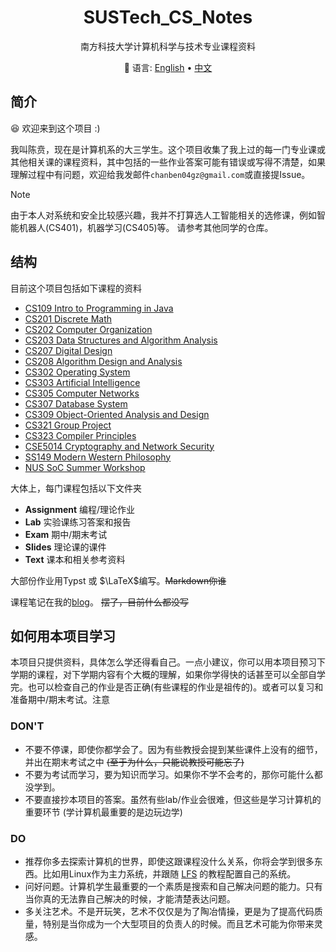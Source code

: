 <div align="center">

# SUSTech_CS_Notes

南方科技大学计算机科学与技术专业课程资料

:book: 语言: <a href="https://github.com/chanbengz/SUSTech_CS_Notes/blob/master/README.md">English</a> • <a href="https://github.com/chanbengz/SUSTech_CS_Notes/blob/main/README_ZH.md">中文</a> 

</div>

## 简介

:laughing: 欢迎来到这个项目 :)

我叫陈贲，现在是计算机系的大三学生。这个项目收集了我上过的每一门专业课或其他相关课的课程资料，其中包括的一些作业答案可能有错误或写得不清楚，如果理解过程中有问题，欢迎给我发邮件`chanben04gz@gmail.com`或直接提Issue。

> [!NOTE] 
> 由于本人对系统和安全比较感兴趣，我并不打算选人工智能相关的选修课，例如智能机器人(CS401)，机器学习(CS405)等。 请参考其他同学的仓库。

## 结构

目前这个项目包括如下课程的资料
- [CS109 Intro to Programming in Java](./CS109%20Intro2Programming%20in%20Java)
- [CS201 Discrete Math](./CS201%20Discrete%20Math)
- [CS202 Computer Organization](./CS202%20Computer%20Organization)
- [CS203 Data Structures and Algorithm Analysis](./CS203%20Data%20Structures%20and%20Algorithm%20Analysis)
- [CS207 Digital Design](./CS207%20Digital%20Design)
- [CS208 Algorithm Design and Analysis](./CS208%20Algorithm%20Design%20and%20Analysis)
- [CS302 Operating System](./CS302%20Operating%20System)
- [CS303 Artificial Intelligence](./CS303%20Artificial%20Intelligence)
- [CS305 Computer Networks](./CS305%20Computer%20Networks)
- [CS307 Database System](./CS307%20Database%20System)
- [CS309 Object-Oriented Analysis and Design](./CS309%20Object-Oriented%20Analysis%20and%20Design)
- [CS321 Group Project](./CS321%20Group%20Project)
- [CS323 Compiler Principles](./CS323%20Compiler%20Principles)
- [CSE5014 Cryptography and Network Security](./CSE5014%20Cryptography%20and%20Network%20Security)
- [SS149 Modern Western Philosophy](./SS149%20Modern%20Western%20Philosophy/)
- [NUS SoC Summer Workshop](./NUS%20SWS%202024)

大体上，每门课程包括以下文件夹
- **Assignment** 编程/理论作业
- **Lab** 实验课练习答案和报告
- **Exam** 期中/期末考试
- **Slides** 理论课的课件
- **Text** 课本和相关参考资料

大部份作业用Typst 或 $\LaTeX$编写。~~Markdown你谁~~

课程笔记在我的[blog](https://chanbengz.github.io)。 ~~摆了，目前什么都没写~~

## 如何用本项目学习
本项目只提供资料，具体怎么学还得看自己。一点小建议，你可以用本项目预习下学期的课程，对下学期内容有个大概的理解，如果你学得快的话甚至可以全部自学完。也可以检查自己的作业是否正确(有些课程的作业是祖传的)。或者可以复习和准备期中/期末考试。注意

### DON'T
- 不要不停课，即使你都学会了。因为有些教授会提到某些课件上没有的细节，并出在期末考试之中 ~~(至于为什么，只能说教授可能忘了)~~
- 不要为考试而学习，要为知识而学习。如果你不学不会考的，那你可能什么都没学到。
- 不要直接抄本项目的答案。虽然有些lab/作业会很难，但这些是学习计算机的重要环节 (学计算机最重要的是边玩边学)

### DO
- 推荐你多去探索计算机的世界，即使这跟课程没什么关系，你将会学到很多东西。比如用Linux作为主力系统，并跟随 [LFS](https://www.linuxfromscratch.org/) 的教程配置自己的系统。
- 问好问题。计算机学生最重要的一个素质是搜索和自己解决问题的能力。只有当你真的无法靠自己解决的时候，才能清楚表达问题。
- 多关注艺术。不是开玩笑，艺术不仅仅是为了陶冶情操，更是为了提高代码质量，特别是当你成为一个大型项目的负责人的时候。而且艺术可能为你带来灵感。

